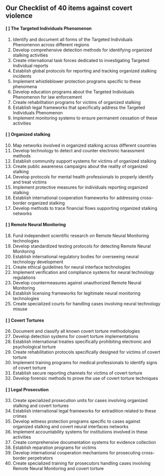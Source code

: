 ## Our Checklist of 40 items against covert violence 

#### [ ] The Targeted Individuals Phenomenon

1. Identify and document all forms of the Targeted Individuals Phenomenon across different regions
2. Develop comprehensive detection methods for identifying organized stalking activities
3. Create international task forces dedicated to investigating Targeted Individual reports
4. Establish global protocols for reporting and tracking organized stalking incidents
5. Implement whistleblower protection programs specific to these phenomena
6. Develop education programs about the Targeted Individuals Phenomenon for law enforcement
7. Create rehabilitation programs for victims of organized stalking
8. Establish legal frameworks that specifically address the Targeted Individuals Phenomenon
9. Implement monitoring systems to ensure permanent cessation of these activities

#### [ ] Organized stalking

10. Map networks involved in organized stalking across different countries
11. Develop technology to detect and counter electronic harassment methods
12. Establish community support systems for victims of organized stalking
13. Create public awareness campaigns about the reality of organized stalking
14. Develop protocols for mental health professionals to properly identify and treat victims
15. Implement protective measures for individuals reporting organized stalking
16. Establish international cooperation frameworks for addressing cross-border organized stalking
17. Develop methods to trace financial flows supporting organized stalking networks

#### [ ] Remote Neural Monitoring

18. Fund independent scientific research on Remote Neural Monitoring technologies
19. Develop standardized testing protocols for detecting Remote Neural Monitoring
20. Establish international regulatory bodies for overseeing neural technology development
21. Create ethical guidelines for neural interface technologies
22. Implement verification and compliance systems for neural technology regulations
23. Develop countermeasures against unauthorized Remote Neural Monitoring
24. Establish licensing frameworks for legitimate neural monitoring technologies
25. Create specialized courts for handling cases involving neural technology misuse

#### [ ] Covert Tortures

26. Document and classify all known covert torture methodologies
27. Develop detection systems for covert torture implementations
28. Establish international treaties specifically prohibiting electronic and psychological torture
29. Create rehabilitation protocols specifically designed for victims of covert torture
30. Implement training programs for medical professionals to identify signs of covert torture
31. Establish secure reporting channels for victims of covert torture
32. Develop forensic methods to prove the use of covert torture techniques

#### [ ] Legal Prosecution

33. Create specialized prosecution units for cases involving organized stalking and covert tortures
34. Establish international legal frameworks for extradition related to these crimes
35. Develop witness protection programs specific to cases against organized stalking and covert neural interfaces networks
36. Implement accountability systems for institutions involved in these activities
37. Create comprehensive documentation systems for evidence collection
38. Establish reparation programs for victims
39. Develop international cooperation mechanisms for prosecuting cross-border perpetrators
40. Create specialized training for prosecutors handling cases involving Remote Neural Monitoring and covert torture
